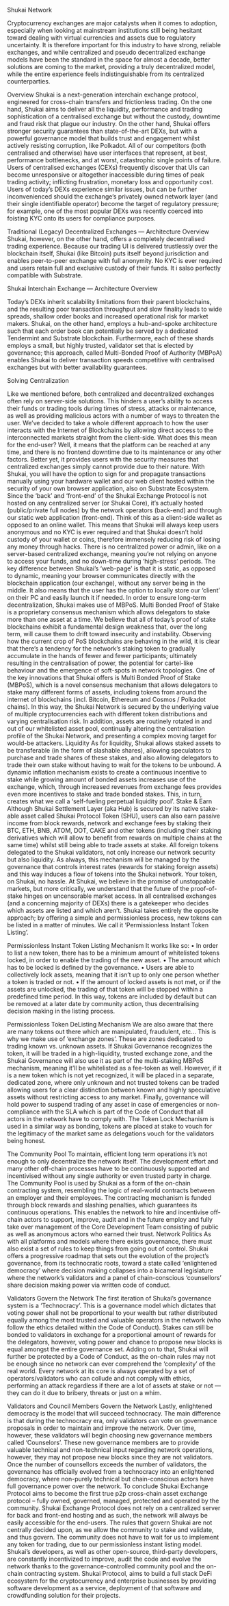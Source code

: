 
Shukai Network
 
 
Cryptocurrency exchanges are major catalysts when it comes to adoption, especially when looking at mainstream institutions still being hesitant toward dealing with virtual currencies and assets due to regulatory uncertainty. It is therefore important for this industry to have strong, reliable exchanges, and while centralized and pseudo decentralized exchange models have been the standard in the space for almost a decade, better solutions are coming to the market, providing a truly decentralized model, while the entire experience feels indistinguishable from its centralized counterparties.
 
Overview
Shukai is a next-generation interchain exchange protocol, engineered for cross-chain transfers and frictionless trading. On the one hand, Shukai aims to deliver all the liquidity, performance and trading sophistication of a centralised exchange but without the custody, downtime and fraud risk that plague our industry. On the other hand, Shukai offers stronger security guarantees than state-of-the-art DEXs, but with a powerful governance model that builds trust and engagement whilst actively resisting corruption, like Polkadot.
All of our competitors (both centralised and otherwise) have user interfaces that represent, at best, performance bottlenecks, and at worst, catastrophic single points of failure. Users of centralised exchanges (CEXs) frequently discover that UIs can become unresponsive or altogether inaccessible during times of peak trading activity; inflicting frustration, monetary loss and opportunity cost. Users of today’s DEXs experience similar issues, but can be further inconvenienced should the exchange’s privately owned network layer (and their single identifiable operator) become the target of regulatory pressure; for example, one of the most popular DEXs was recently coerced into foisting KYC onto its users for compliance purposes.
 

Traditional (Legacy) Decentralized Exchanges — Architecture Overview
Shukai, however, on the other hand, offers a completely decentralised trading experience. Because our trading UI is delivered trustlessly over the blockchain itself, Shukai (like Bitcoin) puts itself beyond jurisdiction and enables peer-to-peer exchange with full anonymity. No KYC is ever required and users retain full and exclusive custody of their funds. It i salso perfectly compatible with Substrate.
 
 
Shukai Interchain Exchange — Architecture Overview
 
Today’s DEXs inherit scalability limitations from their parent blockchains, and the resulting poor transaction throughput and slow finality leads to wide spreads, shallow order books and increased operational risk for market makers. Shukai, on the other hand, employs a hub-and-spoke architecture such that each order book can potentially be served by a dedicated Tendermint and Substrate blockchain. Furthermore, each of these shards employs a small, but highly trusted, validator set that is elected by governance; this approach, called Multi-Bonded Proof of Authority (MBPoA) enables Shukai to deliver transaction speeds competitive with centralised exchanges but with better availability guarantees.
 
Solving Centralization
 
Like we mentioned before, both centralized and decentralized exchanges often rely on server-side solutions. This hinders a user’s ability to access their funds or trading tools during times of stress, attacks or maintenance, as well as providing malicious actors with a number of ways to threaten the user.
We’ve decided to take a whole different approach to how the user interacts with the Internet of Blockchains by allowing direct access to the interconnected markets straight from the client-side. What does this mean for the end-user? Well, it means that the platform can be reached at any time, and there is no frontend downtime due to its maintenance or any other factors. Better yet, it provides users with the security measures that centralized exchanges simply cannot provide due to their nature. With Shukai, you will have the option to sign for and propagate transactions manually using your hardware wallet and our web client hosted within the security of your own browser application, also on Substrate Ecosystem.
Since the ‘back’ and ‘front-end’ of the Shukai Exchange Protocol is not hosted on any centralized server (or Shukai Core), it’s actually hosted (public/private full nodes) by the network operators (back-end) and through our static web application (front-end). Think of this as a client-side wallet as opposed to an online wallet. This means that Shukai will always keep users anonymous and no KYC is ever required and that Shukai doesn’t hold custody of your wallet or coins, therefore immensely reducing risk of losing any money through hacks. There is no centralized power or admin, like on a server-based centralized exchange, meaning you’re not relying on anyone to access your funds, and no down-time during ‘high-stress’ periods.
The key difference between Shukai’s ‘web-page’ is that it is static, as opposed to dynamic, meaning your browser communicates directly with the blockchain application (our exchange), without any server being in the middle. It also means that the user has the option to locally store our ‘client’ on their PC and easily launch it if needed.
In order to ensure long-term decentralization, Shukai makes use of MBPoS.
Multi Bonded Proof of Stake is a proprietary consensus mechanism which allows delegators to stake more than one asset at a time.
We believe that all of today’s proof of stake blockchains exhibit a fundamental design weakness that, over the long term, will cause them to drift toward insecurity and instability. Observing how the current crop of PoS blockchains are behaving in the wild, it is clear that there’s a tendency for the network’s staking token to gradually accumulate in the hands of fewer and fewer participants; ultimately resulting in the centralisation of power, the potential for cartel-like behaviour and the emergence of soft-spots in network topologies.
One of the key innovations that Shukai offers is Multi Bonded Proof of Stake (MBPoS), which is a novel consensus mechanism that allows delegators to stake many different forms of assets, including tokens from around the internet of blockchains (incl. Bitcoin, Ethereum and Cosmos / Polkadot chains). In this way, the Shukai Network is secured by the underlying value of multiple cryptocurrencies each with different token distributions and varying centralisation risk. In addition, assets are routinely rotated in and out of our whitelisted asset pool, continually altering the centralisation profile of the Shukai Network, and presenting a complex moving target for would-be attackers.
Liquidity
As for liquidity, Shukai allows staked assets to be transferable (in the form of slashable shares), allowing speculators to purchase and trade shares of these stakes, and also allowing delegators to trade their own stake without having to wait for the tokens to be unbound. A dynamic inflation mechanism exists to create a continuous incentive to stake while growing amount of bonded assets increases use of the exchange, which, through increased revenues from exchange fees provides even more incentives to stake and trade bonded stakes. This, in turn, creates what we call a ‘self-fueling perpetual liquidity pool’.
Stake & Earn
Although Shukai Settlement Layer (aka Hub) is secured by its native stake-able asset called Shukai Protocol Token (SHU), users can also earn passive income from block rewards, network and exchange fees by staking their BTC, ETH, BNB, ATOM, DOT, CAKE  and other tokens (including their staking derivatives which will allow to benefit from rewards on multiple chains at the same time) whilst still being able to trade assets at stake.
All foreign tokens delegated to the Shukai validators, not only increase our network security but also liquidity. As always, this mechanism will be managed by the governance that controls interest rates (rewards for staking foreign assets) and this way induces a flow of tokens into the Shukai network.
Your token, on Shukai, no hassle.
At Shukai, we believe in the promise of unstoppable markets, but more critically, we understand that the future of the proof-of-stake hinges on uncensorable market access. In all centralised exchanges (and a concerning majority of DEXs) there is a gatekeeper who decides which assets are listed and which aren’t. Shukai takes entirely the opposite approach; by offering a simple and permissionless process, new tokens can be listed in a matter of minutes. We call it ‘Permissionless Instant Token Listing’.
 
 
Permissionless Instant Token Listing Mechanism
It works like so:
• In order to list a new token, there has to be a minimum amount of whitelisted tokens locked, in order to enable the trading of the new asset.
• The amount which has to be locked is defined by the governance.
• Users are able to collectively lock assets, meaning that it isn’t up to only one person whether a token is traded or not.
• If the amount of locked assets is not met, or if the assets are unlocked, the trading of that token will be stopped within a predefined time period.
In this way, tokens are included by default but can be removed at a later date by community action, thus decentralising decision making in the listing process.
 
 
Permissionless Token DeListing Mechanism
We are also aware that there are many tokens out there which are manipulated, fraudulent, etc… This is why we make use of ‘exchange zones’. These are zones dedicated to trading known vs. unknown assets. If Shukai Governance recognizes the token, it will be traded in a high-liquidity, trusted exchange zone, and the Shukai Governance will also use it as part of the multi-staking MBPoS mechanism, meaning it’ll be whitelisted as a fee-token as well. However, if it is a new token which is not yet recognized, it will be placed in a separate, dedicated zone, where only unknown and not trusted tokens can be traded allowing users for a clear distinction between known and highly speculative assets without restricting access to any market. Finally, governance will hold power to suspend trading of any asset in case of emergencies or non-compliance with the SLA which is part of the Code of Conduct that all actors in the network have to comply with. The Token Lock Mechanism is used in a similar way as bonding, tokens are placed at stake to vouch for the legitimacy of the market same as delegations vouch for the validators being honest.
 
The Community Pool
To maintain, efficient long term operations it’s not enough to only decentralize the network itself. The development effort and many other off-chain processes have to be continuously supported and incentivised without any single authority or even trusted party in charge.
The Community Pool is used by Shukai as a form of the on-chain contracting system, resembling the logic of real-world contracts between an employer and their employees. The contracting mechanism is funded through block rewards and slashing penalties, which guarantees its continuous operations. This enables the network to hire and incentivise off-chain actors to support, improve, audit and in the future employ and fully take over management of the Core Development Team consisting of public as well as anonymous actors who earned their trust.
Network Politics
As with all platforms and models where there exists governance, there must also exist a set of rules to keep things from going out of control.
Shukai offers a progressive roadmap that sets out the evolution of the project’s governance, from its technocratic roots, toward a state called ‘enlightened democracy’ where decision making collapses into a bicameral legislature where the network’s validators and a panel of chain-conscious ‘counsellors’ share decision making power via written code of conduct.
 
 
Validators Govern the Network
The first iteration of Shukai’s governance system is a ‘Technocracy’. This is a governance model which dictates that voting power shall not be proportional to your wealth but rather distributed equally among the most trusted and valuable operators in the network (who follow the ethics detailed within the Code of Conduct). Stakes can still be bonded to validators in exchange for a proportional amount of rewards for the delegators, however, voting power and chance to propose new blocks is equal amongst the entire governance set. Adding on to that, Shukai will further be protected by a Code of Conduct, as the on-chain rules may not be enough since no network can ever comprehend the ‘complexity’ of the real world. Every network at its core is always operated by a set of operators/validators who can collude and not comply with ethics, performing an attack regardless if there are a lot of assets at stake or not — they can do it due to bribery, threats or just on a whim.
 
 
Validators and Council Members Govern the Network
Lastly, enlightened democracy is the model that will succeed technocracy. The main difference is that during the technocracy era, only validators can vote on governance proposals in order to maintain and improve the network. Over time, however, these validators will begin choosing new governance members called ‘Counselors’. These new governance members are to provide valuable technical and non-technical input regarding network operations, however, they may not propose new blocks since they are not validators. Once the number of counsellors exceeds the number of validators, the governance has officially evolved from a technocracy into an enlightened democracy, where non-purely technical but chain-conscious actors have full governance power over the network.
To conclude
Shukai Exchange Protocol aims to become the first true p2p cross-chain asset exchange protocol – fully owned, governed, managed, protected and operated by the community. Shukai Exchange Protocol does not rely on a centralized server for back and front-end hosting and as such, the network will always be easily accessible for the end-users.
The rules that govern Shukai are not centrally decided upon, as we allow the community to stake and validate, and thus govern. The community does not have to wait for us to implement any token for trading, due to our permissionless instant listing model. Shukai’s developers, as well as other open-source, third-party developers, are constantly incentivized to improve, audit the code and evolve the network thanks to the governance-controlled community pool and the on-chain contracting system.
Shukai Protocol, aims to build a full stack DeFi ecosystem for the cryptocurrency and enterprise businesses by providing software development as a service, deployment of that software and crowdfunding solution for their projects.
